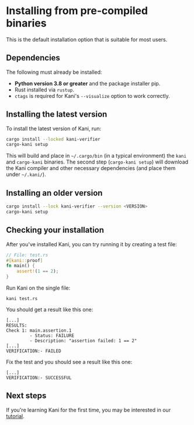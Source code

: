 # Installing from pre-compiled binaries

This is the default installation option
that is suitable for most users.

## Dependencies

The following must already be installed:

* **Python version 3.8 or greater** and the package installer pip.
* Rust installed via `rustup`.
* `ctags` is required for Kani's `--visualize` option to work correctly.

## Installing the latest version

To install the latest version of Kani, run:

```bash
cargo install --locked kani-verifier
cargo-kani setup
```

This will build and place in `~/.cargo/bin` (in a typical environment) the `kani` and `cargo-kani` binaries.
The second step (`cargo-kani setup`) will download the Kani compiler and other necessary dependencies (and place them under `~/.kani/`).

## Installing an older version

```bash
cargo install --lock kani-verifier --version <VERSION>
cargo-kani setup
```

## Checking your installation 

After you've installed Kani,
you can try running it by creating a test file:

```rust
// File: test.rs
#[kani::proof]
fn main() {
    assert!(1 == 2);
}
```

Run Kani on the single file:

```
kani test.rs
```

You should get a result like this one:

```
[...]
RESULTS:
Check 1: main.assertion.1
         - Status: FAILURE
         - Description: "assertion failed: 1 == 2"
[...]
VERIFICATION:- FAILED
```

Fix the test and you should see a result like this one:

```
[...]
VERIFICATION:- SUCCESSFUL
```

## Next steps

If you're learning Kani for the first time, you may be interested in our [tutorial](kani-tutorial.md).
